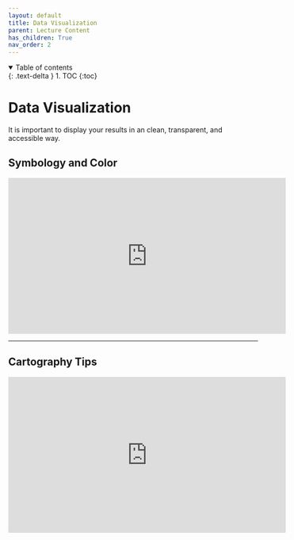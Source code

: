 ```yaml
---
layout: default
title: Data Visualization
parent: Lecture Content
has_children: True
nav_order: 2
---
```


<details open markdown="block">
  <summary>
    Table of contents
  </summary>
  {: .text-delta }
1. TOC
{:toc}
</details>

# Data Visualization

It is important to display your results in an clean, transparent, and accessible way.

## Symbology and Color

<iframe width="560" height="315" src="https://www.youtube.com/embed/3Kf0Ng3ZVBs" title="YouTube video player" frameborder="0" allow="accelerometer; autoplay; clipboard-write; encrypted-media; gyroscope; picture-in-picture" allowfullscreen></iframe>

<!-- 
### QC1

It is important to avoid using sequential color pallets or graduated symbols for _____ data because they can imply a ranking/direction, even though this type of data has no rank/direction.

### QC2

Diverging color maps are great for showing deviations from a mean value. [T/F]

### QC3

Sequential color maps use gradations of different shades (light/dark) of the same color. [T/F]
 -->

---

## Cartography Tips

<iframe width="560" height="315" src="https://www.youtube.com/embed/UecvTwUGtCY" title="YouTube video player" frameborder="0" allow="accelerometer; autoplay; clipboard-write; encrypted-media; gyroscope; picture-in-picture" allowfullscreen></iframe>

<!-- 
### QC4

The best maps can be interpreted quickly and easily [T/F]

### QC5

You always want to put as much information on a map as possible, even if it will overwhelm the map reader! [T/F]

### QC6

Every map should always have a north arrow. [T/F]

### QC7

This type of colorblindness impacts ~ 4.5% of the human population.

- Red-Green
- Blue-Green
- Red-Blue
- Full Spectrum -->